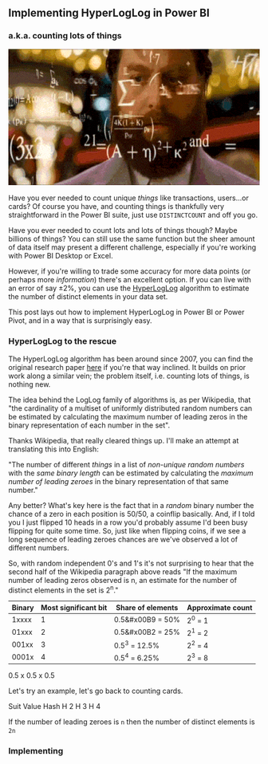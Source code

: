 ## Implementing HyperLogLog in Power BI
### a.k.a. counting lots of things

![Rainman](/uploads/cards.gif)

Have you ever needed to count unique _things_ like transactions, users...or cards? Of course you have, and counting things is thankfully very straightforward in the Power BI suite, just use `DISTINCTCOUNT` and off you go.

Have you ever needed to count lots and lots of things though? Maybe billions of things? You can still use the same function but the sheer amount of data itself may present a different challenge, especially if you're working with Power BI Desktop or Excel.

However, if you're willing to trade some accuracy for more data points (or perhaps more _information_) there's an excellent option. If you can live with an error of say ±2%, you can use the [HyperLogLog](https://en.wikipedia.org/wiki/HyperLogLog) algorithm to estimate the number of distinct elements in your data set.

This post lays out how to implement HyperLogLog in Power BI or Power Pivot, and in a way that is surprisingly easy.

### HyperLogLog to the rescue
The HyperLogLog algorithm has been around since 2007, you can find the original research paper [here](http://algo.inria.fr/flajolet/Publications/FlFuGaMe07.pdf) if you're that way inclined. It builds on prior work along a similar vein; the problem itself, i.e. counting lots of things, is nothing new.

The idea behind the LogLog family of algorithms is, as per Wikipedia, that "the cardinality of a multiset of uniformly distributed random numbers can be estimated by calculating the maximum number of leading zeros in the binary representation of each number in the set".

Thanks Wikipedia, that really cleared things up. I'll make an attempt at translating this into English:

"The number of different _things_ in a list of _non-unique random numbers_ with the _same binary length_ can be estimated by calculating the _maximum number of leading zeroes_ in the binary representation of that same number."

Any better? What's key here is the fact that in a _random_ binary number the chance of a zero in each position is 50/50, a coinflip basically. And, if I told you I just flipped 10 heads in a row you'd probably assume I'd been busy flipping for quite some time. So, just like when flipping coins, if we see a long sequence of leading zeroes chances are we've observed a lot of different numbers.

So, with random independent 0's and 1's it's not surprising to hear that the second half of the Wikipedia paragraph above reads "If the maximum number of leading zeros observed is n, an estimate for the number of distinct elements in the set is 2<sup>n</sup>."

|Binary | Most significant bit | Share of elements       | Approximate count |
|-------|----------------------|-------------------------|-------------------|
|1xxxx  | 1                    | 0.5&#x00B9 = 50%   | 2<sup>0</sup> = 1 |
|01xxx  | 2                    | 0.5&#x00B2 = 25%   | 2<sup>1</sup> = 2 |
|001xx  | 3                    | 0.5<sup>3</sup> = 12.5% | 2<sup>2</sup> = 4 |
|0001x  | 4                    | 0.5<sup>4</sup> = 6.25% | 2<sup>3</sup> = 8 |

0.5 x 0.5 x 0.5

Let's try an example, let's go back to counting cards.

Suit  Value Hash
H     2
H     3
H     4


If the number of leading zeroes is `n` then the number of distinct elements is `2n`


### Implementing
